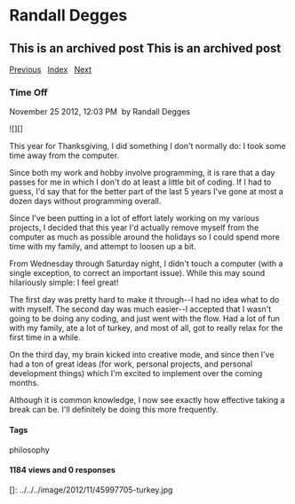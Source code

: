 # Randall Degges

## This is an archived post This is an archived post

[Previous][]   [Index][]   [Next][]

### Time Off

November 25 2012, 12:03 PM  by Randall Degges

![][]

This year for Thanksgiving, I did something I don't normally do: I took some
time away from the computer.

Since both my work and hobby involve programming, it is rare that a day passes
for me in which I don't do at least a little bit of coding. If I had to guess,
I'd say that for the better part of the last 5 years I've gone at most a dozen
days without programming overall.

Since I've been putting in a lot of effort lately working on my various
projects, I decided that this year I'd actually remove myself from the computer
as much as possible around the holidays so I could spend more time with my
family, and attempt to loosen up a bit.

From Wednesday through Saturday night, I didn't touch a computer (with a single
exception, to correct an important issue). While this may sound hilariously
simple: I feel great!

The first day was pretty hard to make it through--I had no idea what to do with
myself. The second day was much easier--I accepted that I wasn't going to be
doing any coding, and just went with the flow. Had a lot of fun with my family,
ate a lot of turkey, and most of all, got to really relax for the first time in
a while.

On the third day, my brain kicked into creative mode, and since then I've had a
ton of great ideas (for work, personal projects, and personal development
things) which I'm excited to implement over the coming months.

Although it is common knowledge, I now see exactly how effective taking a break
can be. I'll definitely be doing this more frequently.

#### Tags

philosophy

#### 1184 views and 0 responses

  [Previous]: ../../../posts/2012/11/why-you-might-enjoy-using-dnsimple.html
  [Index]: ../../../index.html
  [Next]: ../../../posts/2012/11/improvement-and-perfection.html
  []: ../../../image/2012/11/45997705-turkey.jpg
